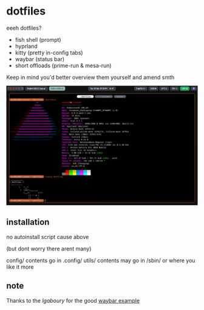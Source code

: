 # dotfiles
eeeh dotfiles?
- fish shell (prompt)
- hyprland
- kitty (pretty in-config tabs)
- waybar (status bar)
- short offloads (prime-run & mesa-run)

Keep in mind you'd better overview them yourself and amend smth

![preview](preview2880x1800.png)

## installation
no autoinstall script cause above

(but dont worry there arent many)

config/ contents go in .config/
utils/ contents may go in /sbin/ or where you like it more

## note
Thanks to the *lgaboury* for the good [waybar example](https://github.com/lgaboury/Sway-Waybar-Install-Script)

